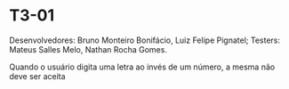 # T3-01
Desenvolvedores: Bruno Monteiro Bonifácio, Luiz Felipe Pignatel;
Testers: Mateus Salles Melo, Nathan Rocha Gomes.

Quando o usuário digita uma letra ao invés de um número, a mesma não deve ser aceita
